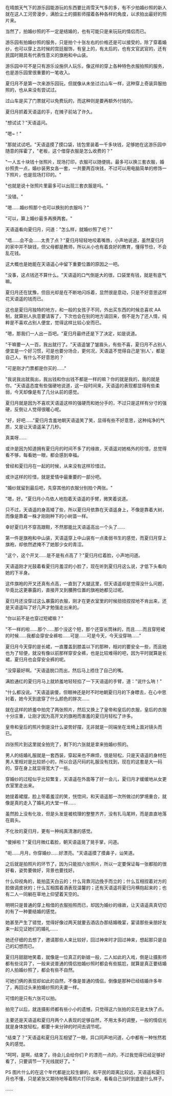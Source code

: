 <link rel="stylesheet" href="../../styles/text.css" />

在晴朗天气下的游乐园能游玩的东西要比雨雪天气多的多，有不少拍婚纱照的新人就在这人工河旁漫步，满脸尘土的摄影师摆着各种各样的角度，以求拍出最好的照片来。

当然了，拍婚纱照的不一定是结婚的，也有可能只是来玩玩的情侣而已。

游乐园有拍婚纱照的服务，只是拍个十张左右的价格还是可以接受的，除了穿着婚纱，也可以穿上古时候的宫廷服饰，有皇上的，有太后的，也有文官武官的，还有民国时期具有代表性意义的旗袍和中山装。

游乐园中可不是只有游乐设施供人玩乐，像这样的穿上各种特色衣服拍照的服务，也是游乐园里很重要的一笔收入。

夏归月不是第一次来游乐园玩，但就像从未坐过过山车一样，这种穿上奇装异服拍照的，也从来没有尝试过。

过山车是买了门票就可以免费玩的，而这种则是要再额外付钱的。

夏归月抓着天语遥的手，在摊子前站了许久。

"想试试？"天语遥问。

"嗯\~！"

"那就试试吧。"天语遥摸了摸口袋，钱包里装着一千多块钱，足够她在这游乐园中随意的挥霍了，"老板，这个借穿衣服是怎么收费的？"

"一人五十块钱十张照片，现场打印，衣服可以随便挑，最多可以换三套衣服，婚纱照贵一点，婚纱装男女各一套，一共要两百块钱，不过可以用电脑简单的修饰一下照片，也是现场打印的。"

"也就是说十张照片里最多可以出现三套衣服是吗。"

"没错。"

"嗯......婚纱照那个也可以换别的衣服吗？"

"可以，算上婚纱最多再换两套。"

天语遥看向夏归月，问道："怎么样，就婚纱照了吧？"

"唔......会不会......太贵了点？"夏归月轻轻地咬着嘴唇，小声地说道，虽然夏归月的家中并不缺钱，但父母都是教师，所以从小也有着良好的教育，懂得节俭，不会乱花钱。

这大概也是她能在天语遥心中留下重要位置的原因之一吧。

"没事，这点钱还不算什么。"天语遥的口气倒是大的很，口袋里有钱，就是有底气嘛。

夏归月还在犹豫，但目光却是在不断地闪烁着，显然很是意动，只是不好意思这样花天语遥的钱而已。

这也是夏归月独特的地方，和一般的女孩子不同，外出买东西的时候总喜欢 AA 制，就算别人执意要请客了，下次也会在别的地方请回来，倒不是为了还人情，纯粹是不喜欢占别人便宜，觉得这样比较心安而已。

"嗯，那我们一人出一百吧。"夏归月最终还是下了决定，如是说道。

"干嘛要一人一百，我出就行了。"天语遥皱了皱眉头，有些不喜，夏归月不占别人便宜是一个好习惯，可是也要分场合，更何况，天语遥不觉得自己是'别人'，都是自己人，有什么不好意思的？

"可是刚才门票都是你买的......"

"我说我出就我出，我出钱和你出钱不都是一样的嘛？你的就是我的，我的就是你。"天语遥态度有些强硬地说道，这一段时间来，天语遥的表现都显得有些柔弱，今天却像是有了几分从前的感觉。

夏归月就是因为不喜欢天语遥这样的强硬而和她分手的，不过只是这样有分寸的强硬，反倒让人觉得很暖心呢。

"好，好吧......"夏归月含羞地朝天语遥笑了笑，显得有些不好意思，这种纯净的气质，又是让天语遥呆了几秒。

真美呀......

或许是因为知道拥有夏归月的时间不多了的缘故，天语遥对她格外的珍惜，总觉得看不够，每看她一眼，都会感到幸福。

曾经和夏归月在一起的时候，从来没有这样珍惜过。

或许这样的珍惜，就是爱情中最重要的一部分吧。

"婚纱就留到最后吧，先穿其他的衣服分别拍个两张。"

"嗯，好。"夏归月小鸟依人地抱着天语遥的手臂，微笑着说道。

只不过，天语遥的身高矮了些，所以夏归月依靠在天语遥身上，不像是靠着大树，而像是靠着一株才刚刚种下的小树苗一样。

幸好夏归月不穿高跟鞋，不然那能比天语遥高出一个头了......

第一件是旗袍和中山装，天语遥穿上中山装有一点柔弱书生的感觉，而夏归月穿上旗袍，却依然遮掩不了她那少女的青涩。

"这个，这个开叉......是不是有点高了？"夏归月红着脸，小声地问道。

天语遥刚才光鼓着看夏归月羞涩的小脸了，现在听到夏归月这么说，才低下头看向她的下半身。

这件旗袍的开叉还真有点高，一直到了大腿这里，但天语遥却是觉得没什么问题，毕竟比这更暴露的，直接开叉到腰胯位置的旗袍她都见过呢。

夏归月还没穿过这么暴露的衣服，刚才在更衣室里的时候扭扭捏捏地不肯出来，还是天语遥叫了好几声才勉强走出来的。

"你以前不是也穿过短裙嘛？"

"不一样的啦......那个......那个没这个短，那个还穿长筒袜的，而且......而且穿短裙的时候......我都会穿安全裤啦......可是......可是今天，今天没穿呐......"

夏归月今天穿的是长裙，一直覆盖到膝盖以下的那种，相对的要安全一些，而且她也为了轻便，就没有像以前那样穿安全裤，也是比较难得的吧，因为平时就算是长裙，夏归月也会穿安全裤的呢。

"没穿最好啊。"天语遥脱口而出，然后马上捂住了自己的嘴。

满脸通红的夏归月马上就娇羞地轻轻掐了一下天语遥的手臂，道："说什么呐！"

"什么都没说。"天语遥装傻，但眼神还是时不时地朝夏归月的下身瞟去，在心中思衬着，她今天到底穿了什么颜色的胖次......

就在这样的娇羞中拍完了两张照片，然后又换上了皇帝和皇后的衣服，皇后的衣服十分庄重，让刚才因为高开叉的旗袍而害羞的夏归月轻松了许多。

皇帝和皇后的照片倒是没什么姿势好摆，无非就是一同端坐在龙椅上面对镜头而已。

四张照片到这里就全拍完了，剩下的六张就是拿来拍婚纱照的。

男人的结婚礼服就是一套西装，穿起来也不麻烦，很是轻松，只是天语遥的身材在男人里相对是比较娇小的，所以合适尺码的礼服没有找到，现在的这套是大一码的，穿在身上就显得宽大了一些。

穿婚纱的过程似乎比较繁复，天语遥在外面等了好一会儿，夏归月才缓缓地从女更衣室里走出来。

她提着裙摆，脸上带着羞涩的笑，恍惚间，和天语遥那一次所做过的梦境重合，就像是真的走入了婚礼的大堂一样......

虽然脸上没有化妆，但是头发是被梳理的整整齐齐，没有扎马尾辫，而是直直地落在肩头。

不化妆的夏归月，更有一种纯真清澈的感觉。

"傻掉啦？"夏归月微红着脸，朝天语遥晃了晃手掌，问道。

"呃......月月，你穿婚纱......好漂亮。"天语遥摸了摸鼻子，讪笑道。

之后就是拍照片的环节了，因为只能拍六张照片，所以一定要保证每一张都拍的很好看，姿势要做好，背景也要找好。

什么仰视角的，能拍蓝天白云的；什么背靠河边挽手而立的；什么互相捏着对方的脸做调皮状的；什么互相围着酒表现温馨的；还有天语遥将夏归月横抱起来的；也有二人一同躺在草地上仰望着天空的。

明明只是普通的穿上租借的衣服拍照而已，却因为婚纱的缘故，让天语遥真真切切的有了一种要结婚的感觉。

她甚至产生了错觉，觉得好像过两天就要去酒店办那结婚晚宴，宴请那些亲朋好友来一起见证她们的婚礼......

她还仔细的去想了，邀请那些人来比较好，回过神来时才回过神来，想起那只是自己的幻想而已。

夏归月甜甜地笑着，就像是一位真正的新娘一般，二人如此的入戏，倒是让摄影师都有些诧异了，一般来说普通的情侣拍婚纱照时都会有些尴尬，就算是真正要结婚的人拍婚纱照了，都会有些不自然。

可她们俩的表现却如此的自然，不像是普通的情侣，倒像是那种已经结婚许多年了，再回过头来拍婚纱照的夫妻一样。

可惜的是只有六张可以拍。

拍完了以后，就连摄影师都有些小小的遗憾，只觉得这六张拍的实在是太快了点。

主要还是天语遥和夏归月两个人表现的足够自然，不用太多的调整，一般的情侣光就是身体放轻松，都要十来分钟的时间去调节呢。

"结束了？"天语遥和夏归月互相望了一眼，异口同声地问道，心中都有一种怅然若失的感觉。

"呵呵，是啊，结束了，待会儿会给你们 P 的漂亮一点的，不过我觉得已经足够好看了，只要调节一下光线就好了。"

PS 图片什么的在这个年代都是比较生僻的，和平民的距离比较远，天语遥和夏归月也不懂，只是紧张又期待地等着照片打印出来，看看自己当时到底是什么样子。

......
